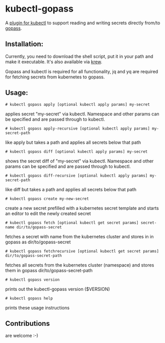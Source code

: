 # kubectl-gopass

A [plugin for kubectl](https://kubernetes.io/docs/tasks/extend-kubectl/kubectl-plugins/) to support reading and writing secrets directly from/to [gopass](https://github.com/gopasspw/gopass).

## Installation:

Currently, you need to download the shell script, put it in your path and make it executable.
It's also available via [krew](https://github.com/kubernetes-sigs/krew).

Gopass and kubectl is required for all functionality, jq and yq are required for fetching secrets from kubernetes to gopass. 

## Usage:

    # kubectl gopass apply [optional kubectl apply params] my-secret
applies secret "my-secret" via kubectl. Namespace and other params can be
specified and are passed through to kubectl.

    # kubectl gopass apply-recursive [optional kubectl apply params] my-secret-path

like apply but takes a path and applies all secrets below that path

    # kubectl gopass diff [optional kubectl apply params] my-secret
shows the secret diff of "my-secret" via kubectl. Namespace and other 
params can be specified and are passed through to kubectl.

    # kubectl gopass diff-recursive [optional kubectl apply params] my-secret-path

like diff but takes a path and applies all secrets below that path
    
    # kubectl gopass create my-new-secret
create a new secret prefilled with a kubernetes secret template and starts
an editor to edit the newly created secret

    # kubectl gopass fetch [optional kubectl get secret params] secret-name dir/to/gopass-secret
fetches a secret with name from the kubernetes cluster and stores in in gopass as dir/to/gopass-secret

    # kubectl gopass fetchrecursive [optional kubectl get secret params] dir/to/gopass-secret-path
fetches all secrets from the kubernetes cluster (namespace) and stores them in gopass dir/to/gopass-secret-path

    # kubectl gopass version
prints out the kubectl-gopass version ($VERSION)

    # kubectl gopass help
prints these usage instructions


## Contributions

are welcome :-)
